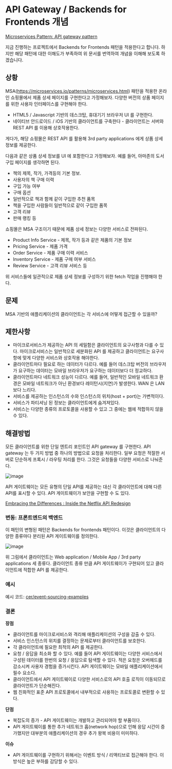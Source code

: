 # API Gateway / Backends for Frontends 개념

[Microservices Pattern: API gateway pattern](https://microservices.io/patterns/apigateway.html)

지금 진행하는 프로젝트에서 Backends for Frontends 패턴을 적용한다고 합니다. 하지만 해당 패턴에 대한 이해도가 부족하여 위 문서를 번역하여 개념을 이해해 보도록 하겠습니다.

## 상황

MSA(https://microservices.io/patterns/microservices.html) 패턴을 적용한 온라인 쇼핑몰에서 제품 상세 페이지를 구현한다고 가정해보자. 다양한 버전의 상품 페이지를 위한 사용자 인터페이스를 구현해야 한다.

- HTML5 / Javascript 기반의 데스크탑, 휴대기기 브라우저 UI 를 구현한다.
- 네이티브 안드로이드 / iOS 기반의 클라이언트를 구축한다 - 클라이언트는 서버와 REST API 를 이용해 상호작용한다.

게다가, 해당 쇼핑몰은 REST API 를 활용해 3rd party applications 에게 상품 상세 정보를 제공한다.

다음과 같은 상품 상세 정보를 UI 에 포함한다고 가정해보자. 예를 들어, 아마존의 도서 구입 페이지를 생각하면 된다.

- 책의 제목, 작가, 가격등의 기본 정보.
- 사용자의 책 구매 이력
- 구입 가능 여부
- 구매 옵션
- 일반적으로 책과 함께 같이 구입한 추천 품목
- 책을 구입한 사람들이 일반적으로 같이 구입한 품목
- 고객 리뷰
- 판매 랭킹 등

쇼핑몰은 MSA 구조이기 때문에 제품 상세 정보는 다양한 서비스로 전파된다.

- Product Info Service - 제목, 작가 등과 같은 제품의 기본 정보
- Pricing Service - 제품 가격
- Order Service - 제품 구매 이력 서비스
- Inventory Service - 제품 구매 여부 서비스
- Review Service - 고객 리뷰 서비스 등

위 서비스들에 일관적으로 제품 상세 정보를 구성하기 위한 fetch 작업을 진행해야 한다.

## 문제

MSA 기반의 애플리케이션의 클라이언트는 각 서비스에 어떻게 접근할 수 있을까?

## 제한사항

- 마이크로서비스가 제공하는 API 의 세밀함은 클라이언트의 요구사항과 다를 수 있다. 마이크로서비스는 일반적으로 세분화된 API 를 제공하고 클라이언트는 요구사항에 맞게 다양한 서비스와 상호작용 해야한다.
- 클라이언트마다 필요로 하는 데이터가 다르다. 예를 들어 데스크탑 버전의 브라우저가 요구하는 데이터는 모바일 브라우저가 요구하는 데이터보다 더 정교하다.
- 클라이언트마다 네트워크 성능이 다르다. 예를 들어, 일반적인 모바일 네트워크 환경은 모바일 네트워크가 아닌 환경보다 레이턴시(지연)가 발생한다. WAN 은 LAN 보다 느리다.
- 서비스를 제공하는 인스턴스의 수와 인스턴스의 위치(host + port)는 가변적이다.
- 서비스가 파티셔닝 된 정보는 클라이언트에게 숨겨져있다.
- 서비스는 다양한 종류의 프로토콜을 사용할 수 있고 그 중에는 웹에 적합하지 않을 수 있다.

## 해결방법

모든 클라이언트를 위한 단일 엔트리 포인트인 API gateway 를 구현한다. API gateway 는 두 가지 방법 중 하나의 방법으로 요청을 처리한다. 일부 요청은 적절한 서버로 단순하게 프록시 / 라우팅 처리를 한다. 그것은 요청들을 다양한 서비스로 나눠준다.

![image](https://user-images.githubusercontent.com/39546083/122069247-fee2e700-ce2f-11eb-9fdd-4a1a0dc58c8b.png)

API 게이트웨이는 모든 유형의 단일 API를 제공하는 대신 각 클라이언트에 대해 다른 API를 표시할 수 있다. API 게이트웨이가 보안을 구현할 수 도 있다.

[Embracing the Differences : Inside the Netflix API Redesign](https://netflixtechblog.com/embracing-the-differences-inside-the-netflix-api-redesign-15fd8b3dc49d)

### 변동: 프론트엔드의 백엔드

이 패턴의 변형된 패턴은 Backends for frontends 패턴이다. 이것은 클라이언트의 다양한 종류마다 분리된 API 게이트웨이를 정의한다.

![image](https://user-images.githubusercontent.com/39546083/122069370-18842e80-ce30-11eb-8cfb-167a768b68ac.png)

위 그림에서 클라이언트는 Web application / Mobile App / 3rd party applications 세 종류다. 클라이언트 종류 만큼 API 게이트웨이가 구현되어 있고 클라이언트에 적합한 API 를 제공한다.

### 예시

예시 코드: [cer/event-sourcing-examples](https://github.com/cer/event-sourcing-examples)

### 결론

**장점**

- 클라이언트를 마이크로서비스와 격리해 애플리케이션의 구성을 감출 수 있다.
- 서비스 인스턴스의 위치를 결정하는 문제로부터 클라이언트를 보호한다.
- 각 클라이언트에 필요한 최적의 API 를 제공한다.
- 요청 / 응답을 최소화 할 수 있다. 예를 들어 API 게이트웨이는 다양한 서비스에서 구성된 데이터를 한번의 요청 / 응답으로 탐색할 수 있다. 적은 요청은 오버헤드를 감소시켜 사용자 경험을 증가시킨다. API 게이트웨이는 모바일 애플리케이션에서 필수 요소다.
- 클라이언트에서 API 게이트웨이로 다양한 서비스로의 API 호출 로직이 이동되므로 클라이언트가 단순해진다.
- 웹 친화적인 표준 API 프로토콜에서 내부적으로 사용하는 프로토콜로 변환할 수 있다.

**단점**

- 복잡도의 증가 - API 게이트웨이는 개발하고 관리되어야 할 부품이다.
- API 게이트웨이를 통한 추가 네트워크 홉(network hop)으로 인해 응답 시간이 증가했지만 대부분의 애플리케이션의 경우 추가 왕복 비용이 미미하다.

**이슈**

- API 게이트웨이를 구현하기 위해서는 이벤트 방식 / 리액티브로 접근해야 한다. 이 방식은 높은 부하를 감당할 수 있다.